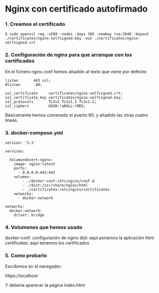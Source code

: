 # Nginx con certificado autofirmado

### 1. Creamos el certificado

```
$ sudo openssl req -x509 -nodes -days 365 -newkey rsa:2048 -keyout ./certificates/nginx-selfsigned.key -out ./certificates/nginx-selfsigned.crt
```

### 2. Configuración de nginx para que arranque con los certificados

En el fichero nginx.conf hemos añadido al texto que viene por defecto:

```
listen       443 ssl;
#listen       80;

ssl_certificate     certificates/nginx-selfsigned.crt;
ssl_certificate_key certificates/nginx-selfsigned.key;
ssl_protocols       TLSv1 TLSv1.1 TLSv1.2;
ssl_ciphers         HIGH:!aNULL:!MD5;
```

Básicamente hemos comenado el puerto 80, y añadido las otras cuatro líneas.

### 3. docker-compose.yml

```
version: '3.1'

services:

  holamundocert-nginx:
    image: nginx:latest
    ports:
      - 0.0.0.0:443:443
    volumes:
        - ./docker-conf:/etc/nginx/conf.d
        - ./dist:/usr/share/nginx/html
        - ./certificates:/etc/nginx/certificates
    networks:
      - docker-network

networks:
  docker-network:
    driver: bridge
```

### 4. Volumenes que hemos usado

docker-conf: configuración de nginx
dist: aquí ponemos la aplicación html
certificates: aquí tenemos los certificados

### 5. Como probarlo

Escribimos en el navegador:

https://localhost

Y debería aparecer la página index.html

